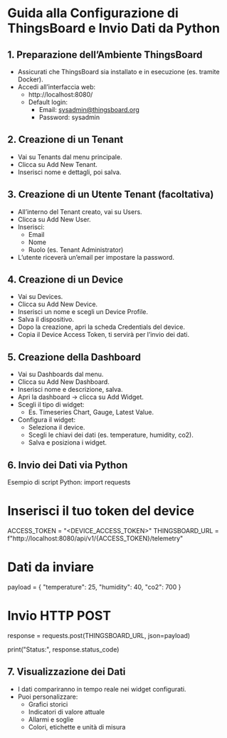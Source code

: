 # Guida alla Configurazione di ThingsBoard e Invio Dati da Python
## 1. Preparazione dell’Ambiente ThingsBoard
- Assicurati che ThingsBoard sia installato e in esecuzione (es. tramite Docker).
- Accedi all’interfaccia web:
  - http://localhost:8080/
  - Default login:
    - Email: sysadmin@thingsboard.org
    - Password: sysadmin

## 2. Creazione di un Tenant
- Vai su Tenants dal menu principale.
- Clicca su Add New Tenant.
- Inserisci nome e dettagli, poi salva.

## 3. Creazione di un Utente Tenant (facoltativa)
- All’interno del Tenant creato, vai su Users.
- Clicca su Add New User.
- Inserisci:
  - Email
  - Nome
  - Ruolo (es. Tenant Administrator)
- L’utente riceverà un’email per impostare la password.

## 4. Creazione di un Device
- Vai su Devices.
- Clicca su Add New Device.
- Inserisci un nome e scegli un Device Profile.
- Salva il dispositivo.
- Dopo la creazione, apri la scheda Credentials del device.
- Copia il Device Access Token, ti servirà per l’invio dei dati.

## 5. Creazione della Dashboard
- Vai su Dashboards dal menu.
- Clicca su Add New Dashboard.
- Inserisci nome e descrizione, salva.
- Apri la dashboard → clicca su Add Widget.
- Scegli il tipo di widget:
  - Es. Timeseries Chart, Gauge, Latest Value. 
- Configura il widget:
  - Seleziona il device.
  - Scegli le chiavi dei dati (es. temperature, humidity, co2).
  - Salva e posiziona i widget.

## 6. Invio dei Dati via Python
Esempio di script Python:
  import requests
  
  # Inserisci il tuo token del device
  ACCESS_TOKEN = "<DEVICE_ACCESS_TOKEN>"
  THINGSBOARD_URL = f"http://localhost:8080/api/v1/{ACCESS_TOKEN}/telemetry"
  
  # Dati da inviare
  payload = {
      "temperature": 25,
      "humidity": 40,
      "co2": 700
  }
  
  # Invio HTTP POST
  response = requests.post(THINGSBOARD_URL, json=payload)
  
  print("Status:", response.status_code)

## 7. Visualizzazione dei Dati
- I dati compariranno in tempo reale nei widget configurati.
- Puoi personalizzare:
  - Grafici storici
  - Indicatori di valore attuale
  - Allarmi e soglie
  - Colori, etichette e unità di misura
